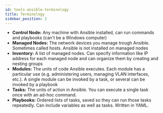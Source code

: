 ```yaml
---
id: tools-ansible-terminology
title: Terminology
sidebar_position: 2
---
```


- **Control Node:** Any machine with Ansible installed, can run commands and playbooks (can't be a Windows computer)
- **Managed Nodes:** The network devices you manage trough Ansible. Sometimes called hosts. Ansible is not installed on managed nodes
- **Inventory:** A list of managed nodes. Can specify information like IP address for each managed node and can organize them by creating and nesting groups
- **Modules:** The units of code Ansible executes. Each module has a particular use (e.g. administering users, managing VLAN interfaces, etc.). A single module can be invoked by a task, or several can be invoked by a playbook
- **Tasks:** The units of action in Ansible. You can execute a single task once with an ad-hoc command.
- **Playbooks:** Ordered lists of tasks, saved so they can run those tasks repeatedly. Can include variables as well as tasks. Written in YAML.

